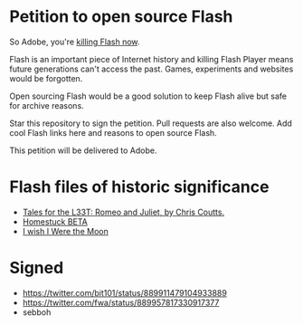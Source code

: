 # Petition to open source Flash

So Adobe, you're [killing Flash now](https://blogs.adobe.com/conversations/2017/07/adobe-flash-update.html).

Flash is an important piece of Internet history and killing Flash Player means future generations can't access the past. Games, experiments and websites would be forgotten.

Open sourcing Flash would be a good solution to keep Flash alive but safe for archive reasons.

Star this repository to sign the petition. Pull requests are also welcome. Add cool Flash links here and reasons to open source Flash.

This petition will be delivered to Adobe.

Flash files of historic significance
====================================

- [Tales for the L33T: Romeo and Juliet, by Chris Coutts.](http://www.albinoblacksheep.com/flash/romjul)
- [Homestuck BETA](http://www.mspaintadventures.com/?s=5)
- [I wish I Were the Moon](http://www.kongregate.com/games/danielben/i-wish-i-were-the-moon)

Signed
======

- https://twitter.com/bit101/status/889911479104933889
- https://twitter.com/fwa/status/889957817330917377
- sebboh
